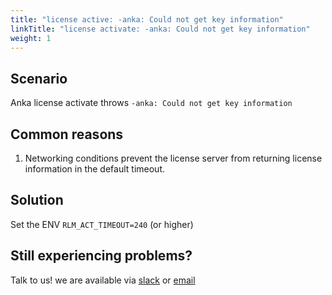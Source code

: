 ```yaml
---
title: "license active: -anka: Could not get key information"
linkTitle: "license activate: -anka: Could not get key information"
weight: 1
---
```


## Scenario

Anka license activate throws `-anka: Could not get key information`

## Common reasons

1. Networking conditions prevent the license server from returning license information in the default timeout.

## Solution

Set the ENV `RLM_ACT_TIMEOUT=240` (or higher)

## Still experiencing problems?

Talk to us! we are available via [slack](https://slack.veertu.com/) or [email](mailto:support@veertu.com)

